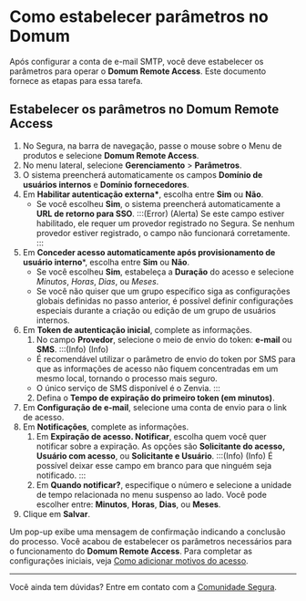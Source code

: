 # Como estabelecer parâmetros no Domum

Após configurar a conta de e-mail SMTP, você deve estabelecer os parâmetros para operar o **Domum Remote Access**. Este documento fornece as etapas para essa tarefa.

## Estabelecer os parâmetros no Domum Remote Access

1. No Segura, na barra de navegação, passe o mouse sobre o Menu de produtos e selecione **Domum Remote Access**.
2. No menu lateral, selecione **Gerenciamento** > **Parâmetros**.
3. O sistema preencherá automaticamente os campos **Domínio de usuários internos** e **Domínio fornecedores**.  
4. Em **Habilitar autenticação externa\***, escolha entre **Sim** ou **Não**. 
    - Se você escolheu **Sim**, o sistema preencherá automaticamente a **URL de retorno para SSO**.
:::(Error) (Alerta)
Se este campo estiver habilitado, ele requer um provedor registrado no Segura. Se nenhum provedor estiver registrado, o campo não funcionará corretamente.
:::
5. Em **Conceder acesso automaticamente após provisionamento de usuário interno**\*, escolha entre **Sim** ou **Não**.  
    - Se você escolheu **Sim**, estabeleça a **Duração** do acesso e selecione *Minutos*, *Horas*, *Dias*, ou *Meses*.  
    - Se você não quiser que um grupo específico siga as configurações globais definidas no passo anterior, é possível definir configurações especiais durante a criação ou edição de um grupo de usuários internos.  
6. Em **Token de autenticação inicial**, complete as informações.  
    1. No campo **Provedor**, selecione o meio de envio do token: **e-mail** ou **SMS**.
    :::(Info) (Info)
    - É recomendável utilizar o parâmetro de envio do token por SMS para que as informações de acesso não fiquem concentradas em um mesmo local, tornando o processo mais seguro.
    - O único serviço de SMS disponível é o Zenvia.
    :::
    2. Defina o **Tempo de expiração do primeiro token (em minutos)**.
7. Em **Configuração de e-mail**, selecione uma conta de envio para o link de acesso.
8. Em **Notificações**, complete as informações.
    1. Em **Expiração de acesso. Notificar**, escolha quem você quer notificar sobre a expiração. As opções são **Solicitante do acesso, Usuário com acesso**, ou **Solicitante e Usuário**.
    :::(Info) (Info)
    É possível deixar esse campo em branco para que ninguém seja notificado.
    :::
    2. Em **Quando notificar?**, especifique o número e selecione a unidade de tempo relacionada no menu suspenso ao lado. Você pode escolher entre: **Minutos**, **Horas**, **Dias**, ou **Meses**.
9. Clique em **Salvar**.

Um pop-up exibe uma mensagem de confirmação indicando a conclusão do processo. Você acabou de estabelecer os parâmetros necessários para o funcionamento do **Domum Remote Access**. Para completar as configurações iniciais, veja [Como adicionar motivos do acesso](/v4/docs/pt/domum-how-to-add-access-reasons).

---
Você ainda tem dúvidas? Entre em contato com a [Comunidade Segura](https://community.Segura.io/).


